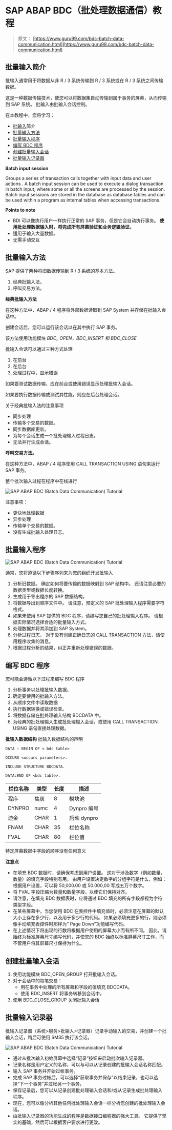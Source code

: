 # SAP ABAP BDC（批处理数据通信）教程

> 原文： [https://www.guru99.com/bdc-batch-data-communication.html](https://www.guru99.com/bdc-batch-data-communication.html)

## 批量输入简介

批输入通常用于将数据从非 R / 3 系统传输到 R / 3 系统或在 R / 3 系统之间传输数据。

这是一种数据传输技术，使您可以将数据集自动传输到属于事务的屏幕，从而传输到 SAP 系统。 批输入由批输入会话控制。

在本教程中，您将学习：

*   [批输入](#1)简介
*   [批量输入方法](#2)
*   [批量输入程序](#3)
*   [编写 BDC 程序](#4)
*   [创建批量输入会话](#5)
*   [批量输入记录器](#6)

**Batch input session**

Groups a series of transaction calls together with input data and user actions . A batch input session can be used to execute a dialog transaction in batch input, where some or all the screens are processed by the session. Batch input sessions are stored in the database as database tables and can be used within a program as internal tables when accessing transactions.

**Points to note**

*   BDI 可以像执行用户一样执行正常的 SAP 事务，但是它会自动执行事务。 **使用批处理数据输入时，将完成所有屏幕验证和业务逻辑验证。**
*   适用于输入大量数据。
*   无需手动交互

## 批量输入方法

SAP 提供了两种将旧数据传输到 R / 3 系统的基本方法。

1.  经典批输入法。
2.  呼叫交易方法。

**经典批输入方法**

在这种方法中，ABAP / 4 程序将外部数据读取到 SAP System 并存储在批输入会话中。

创建会话后，您可以运行该会话以在其中执行 SAP 事务。

该方法使用功能模块 *BDC_ OPEN，BDC_INSERT 和 BDC_CLOSE*

批输入会话可以通过三种方式处理

1.  在前台
2.  在后台
3.  处理过程中，显示​​错误

如果要测试数据传输，应在前台或使用错误显示处理批输入会话。

如果要执行数据传输或测试其性能，则应在后台处理会话。

关于经典批输入法的注意事项

*   同步处理
*   传输多个交易的数据。
*   同步数据库更新。
*   为每个会话生成一个批处理输入过程日志。
*   无法并行生成会话。

**呼叫交易方法。**

在这种方法中，ABAP / 4 程序使用 CALL TRANSACTION USING 语句来运行 SAP 事务。

整个批次输入过程在程序中在线进行

![SAP ABAP BDC (Batch Data Communication) Tutorial](img/c0ca9ede64e400e90396bee48b0974b6.png "sap-bdc")

注意事项：

*   更快地处理数据
*   异步处理
*   传输单个交易的数据。
*   没有生成批输入处理日志。

## 批量输入程序

![SAP ABAP BDC (Batch Data Communication) Tutorial](img/abb7e7a47d2c83f140a91a3d46aa80a3.png "sap-bdc") 

通常，您将遵循以下步骤序列来为您的组织开发批输入

1.  分析旧数据。 确定如何将要传输的数据映射到 SAP 结构中。 还请注意必要的数据类型或数据长度转换。
2.  生成用于导出程序的 SAP 数据结构。
3.  将数据导出到顺序文件中。 请注意，预定义的 SAP 批处理输入程序需要字符格式。
4.  如果未使用 SAP 提供的 BDC 程序，请编写您自己的批处理输入程序。 请根据实际情况选择合适的批量输入方式。
5.  处理数据并将其添加到 SAP System。
6.  分析过程日志。 对于没有创建正确日志的 CALL TRANSACTION 方法，请使用程序收集的消息。
7.  根据过程分析的结果，纠正并重新处理错误的数据。

## 编写 BDC 程序

您可能会遵循以下过程来编写 BDC 程序

1.  分析事务以处理批输入数据。
2.  确定要使用的批输入方法。
3.  从顺序文件中读取数据
4.  执行数据转换或错误检查。
5.  将数据存储在批处理输入结构 BDCDATA 中。
6.  为经典的批处理输入生成批处理输入会话，或使用 CALL TRANSACTION USING 语句直接处理数据。

**批输入数据结构**
批输入数据结构的声明

```
DATA : BEGIN OF < bdc table>

OCCURS <occurs parameters>.

INCLUDE STRUCTURE BDCDATA.

DATA:END OF <bdc table>.
```

| 栏位名称 | 类型 | 长度 | 描述 |
| --- | --- | --- | --- |
| 程序 | 焦炭 | 8 | 模块池 |
| DYNPRO | numc | 4 | Dynpro 编号 |
| 迪金 | CHAR | 1 | 启动 dynpro |
| FNAM | CHAR | 35 | 栏位名称 |
| FVAL | CHAR | 80 | 栏位值 |

特定屏幕数据中字段的顺序没有任何意义

**注意点**

*   在填充 BDC 数据时，请确保考虑到用户设置。 这对于涉及数字（例如数量，数量）的填充字段特别有用。 由用户设置决定数字的分组字符是什么，例如：根据用户设置，可以将 50,000.00 或 50.000,00 写成五万个数字。
*   将 FVAL 字段压缩为数量和数量字段，以使它们保持对齐。
*   请注意，在填充 BDC 数据表时，应将通过 BDC 填充的所有字段都视为字符类型字段。
*   在某些屏幕中，当您使用 BDC 在表控件中填充值时，必须注意在屏幕的默认大小上存在多少行，以及用于多少行的代码。 如果必须填充更多的行，则必须像手动填充表控件时那样为“ Page Down”功能编写代码。
*   在上述情况下将出现的行数将根据用户使用的屏幕大小而有所不同。 因此，请始终为标准屏幕尺寸编写代码，并使您的 BDC 始终以标准屏幕尺寸工作，而不管用户将其屏幕尺寸保持为什么。

## 创建批量输入会话

1.  使用功能模块 BDC_OPEN_GROUP 打开批输入会话。
2.  对于会话中的每笔交易：
    *   用在事务中处理的所有屏幕和字段的值填充 BDCDATA。
    *   使用 BDC_INSERT 将事务转移到会话中。
3.  使用 BDC_CLOSE_GROUP 关闭批输入会话

## 批量输入记录器

批输入记录器（系统>服务>批输入>记录器）记录手动输入的交易，并创建一个批输入会话，稍后可使用 SM35 执行该会话。

![SAP ABAP BDC (Batch Data Communication) Tutorial](img/465756b078776dec8f670dbb65fbfe41.png "sap-bdc")

*   通过从批次输入初始屏幕中选择“记录”按钮来启动批次输入记录器。
*   记录名称是用户定义的名称，可以与可以从记录创建的批输入会话名称匹配。
*   输入 SAP 事务并开始过帐事务。
*   完成 SAP 事务过帐后，可以选择“获取事务并保存”以结束记录，也可以选择“下一个事务”并过帐另一个事务。
*   保存记录后，您可以从记录创建批处理输入会话和/或从记录生成批处理输入程序。
*   现在，您可以像分析其他任何批处理输入会话一样分析您创建的批处理输入会话。
*   由批输入记录器的功能生成的程序是数据接口编程器的强大工具。 它提供了坚实的基础，然后可以根据客户要求进行更改。